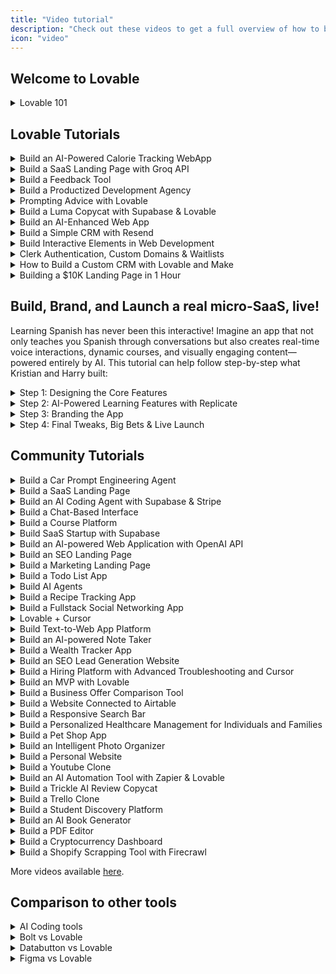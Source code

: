 ```yaml
---
title: "Video tutorial"
description: "Check out these videos to get a full overview of how to build an app with Lovable."
icon: "video"
---
```


## Welcome to Lovable

<details>
<summary>Lovable 101</summary>

  

### Getting started with Lovable basics

### Understanding the interface and controls

### Working with editing features and version history

### Implementing authentication and user management

### Using ‪Supabase‬ databases and edge functions

### GitHub integration and code management

### Sharing projects and community feedback

### Exploring additional resources and templates

</details>

## Lovable Tutorials

  <details>
<summary>Build an AI-Powered Calorie Tracking WebApp</summary>

    This tutorial, we'll walk you through creating an AI-powered calorie tracking app with [Lovable](/lovable-f9060f1e/lovable-f9060f1e/editor/main.md#build-an-ai-powered-calorie-tracking-webapp), complete with authentication, a beautiful responsive design, OpenAI integration, and deployment to production.

    

### Setting Up the Foundation
The foundation of any Lovable project is a good prompt. For this app, here’s an example:

        ```
        Create a calorie tracking app with the following features:
        Landing page, dashboard, and a meals page.
        Input fields for meal descriptions or images, with analysis powered by GPT-4.
        Daily progress tracking and integration with Supabase for authentication and database management.
        Beautiful and mobile-responsive UI.
        ```

        Once Lovable generates the UI skeleton:

        - Review the navigation setup and landing page design.
        - Iterate on the prompt to refine the layout and ensure mobile responsiveness.

        

### Designing the UI
Lovable emphasizes a step-by-step approach, akin to constructing a building:

        - Start with **scaffolding**: Plan your app structure (e.g., user experience flow, page layout).
        - Add the **first layer**: Create empty pages with basic design elements.
        - Refine the **details**: Add colors, animations, and mobile responsiveness.

        

### Integrate Supabase for Backend and Authentication
Once the UI is ready, it’s time to add backend functionality:

        1. Set up a [**Supabase**]() **account** and create a project.
        2. Link it to Lovable by pressing the "Connect Supabase" button.
        3. For data storage, Lovable will generate SQL tables. For instance:

        - A `profiles` table to store user information.
        - A `meals` table linked to users for tracking daily entries.

        

### Integrating OpenAI for Meal Analysis
The magic of this app lies in its AI capabilities. To analyze meals:

        1. Obtain an [OpenAI API key]() from your developer dashboard.
        2. Use [GPT-4]() for analyzing meal descriptions or images.
        3. Ensure API keys are securely stored in Edge functions to prevent unauthorized access.

        **Features to include:**

        - **Analyze meal descriptions**: Estimate nutritional values (calories, protein, carbs, fat).
        - **Image recognition**: Upload a meal photo, and GPT-4 will extract a description and nutritional data.

        

### Implementing Payments with Stripe
To monetize the app, add subscription-based payments:

        1. Create a [Stripe]() account and set up a product (e.g., “Standard Plan” for $12/month).
        2. Integrate Stripe with Lovable by adding the API key and product price ID.
        3. Redirect non-paying users to the landing page. Only paying users can access the main app.

        

### Testing and Debugging
Errors are a natural part of development, and Lovable simplifies debugging:

        - Use the **"Try to Fix"** button whenever a build error occurs.
        - For backend issues, check Supabase logs for detailed error reports.
        - If deploying to [Netlify](), review deployment logs for any build issues. Share logs with Lovable to get tailored fixes.

        

### Deploying Your App
Once your app is ready, deploy it with Lovable or Netlify:

        1. Use Lovable’s deploy feature to host the app on a default domain.
        2. For custom domains:

        - Connect your [GitHub repository]() to Netlify.
        - Purchase a domain and configure [DNS settings]() to link it to Netlify.

        

</details>
  <details>
<summary>Build a SaaS Landing Page with Groq API</summary>

    In this tutorial, we’ll show you how to create a stunning, fully interactive landing page for an AI-powered email assistant using [Lovable](/lovable-f9060f1e/lovable-f9060f1e/editor/main.md#build-a-saas-landing-page-with-groq-api), 21st.dev, and Supabase—complete with animations, API integrations, and seamless deployment\\\\\!

    - AI-powered design & UI enhancements
    - Adding animations & interactive elements
    - Integrating AI email enhancements with the Groq API
    - Setting up a contact form with Resend
    - Deploying the page using Lovable Launch
</details>
  <details>
<summary>Build a Feedback Tool</summary>
The session showcased [Lovable](/lovable-f9060f1e/lovable-f9060f1e/editor/main.md#build-a-feedback-tool)’s capabilities to iterate quickly and deliver production-ready results.

    

    

### Authentication
- Users can sign up, log in, and manage profiles using Supabase integration.
        - Secure user sessions enable tailored experiences.

### Feedback Submission and Voting
- Users can submit feedback with titles, descriptions, and images.
        - Each feedback entry displays vote counts and supports real-time upvoting.

### Admin Dashboard with AI Summaries
- Admins can review all feedback, filter by votes, and sort entries.
        - AI-powered summaries identify actionable insights using OpenAI and Supabase Edge Functions.

### User Presence Tracking
Real-time presence indicators show active users on the platform.

### Detailed Feedback Pages with Comments
Each feedback entry has a dedicated page for discussions, enabling teams to collaborate and prioritize efficiently.

### File Attachments
Users can attach images to feedback, stored securely using Supabase’s storage capabilities.

</details>
  <details>
<summary>Build a Productized Development Agency</summary>

    The goal for this session was to build an app that allows developers, designers, or consultants to offer subscription-based services—a business model inspired by platforms like DesignJoy.

    

### Authentication and User Management
Authentication was the first feature implemented, setting up a robust framework for managing users. The team emphasized the importance of integrating authentication early to prevent issues when scaling the app.

        - Supabase integration for user sign-ups, logins, and profile management.
        - Persistent user sessions to improve app usability.

### Stripe Subscription Integration
The session demonstrated how to integrate Stripe for subscription management:

        - Enabled users to subscribe to different pricing tiers.
        - Managed subscription status, ensuring only paid users access premium features.

### Dashboard and Task Management
- User-specific dashboards with task boards and drag-and-drop functionality.
        - Real-time task updates for seamless collaboration.

### AI Chatbot
The session concluded with the integration of an AI chatbot, illustrating how OpenAI can add dynamic functionality to apps. This feature could be extended to serve as a virtual assistant, concierge, or data query interface.

        - Integrated OpenAI to provide a chatbot capable of responding intelligently to user queries.
        - Built in a single prompt, showcasing Lovable's efficiency.

### Iterative Debugging and Refinement
The team tackled real-time debugging challenges, offering valuable insights into troubleshooting. Techniques included:

        - Using console logs and error messages to identify issues.
        - Reverting to previous app versions to avoid getting stuck in broken states.
        - Guiding Lovable’s AI with detailed prompts to ensure accurate fixes.

</details>
  <details>
<summary>Prompting Advice with Lovable</summary>

    In this tutorial, we deep-dive into AI-powered app development, prompt engineering, and workflow automation with [Lovable](https://lovable.dev/)'s special guest ‪[Mark Kashef‬](https://www.youtube.com/@Mark_Kashef)\!

    - Understanding effective AI prompting
    - The four tiers of prompt engineering
    - Meta prompting techniques & best practices
    - Debugging strategies for AI workflows
    - Building an AI app using Lovable & Make.com
    - Integrating Visual Edits & Tailwind CSS for UI design
</details>
  <details>
<summary>Build a Luma Copycat with Supabase & Lovable</summary>

    In this tutorial, we will build a Luma-style event platform using Lovable and [Supabase](https://docs.lovable.dev/integrations/supabase) – live\\\\\!

    - How to integrate Supabase with Lovable
    - Setting up authentication & user management
    - Configuring databases & real-time comments
    - Testing performance & handling multiple users
    - Live debugging & performance optimization
</details>
  <details>
<summary>Build an AI-Enhanced Web App</summary>

    In this tutorial, we’ll show you how to use Lovable, an AI-enhanced no-code builder, to create a full-stack journaling app without writing a single line of code\\\\\!

    - Design your app UI instantly
    - Upload your design & generate a working app
    - Connect Supabase for backend & authentication
    - Implement GPT-4o for AI-powered features
    - Deploy a full-stack app in minutes\\\\\\\!
</details>
  <details>
<summary>Build a Simple CRM with Resend</summary>

    In this tutorial, we'll walk through creating a simple yet powerful CRM using [Lovable](/lovable-f9060f1e/lovable-f9060f1e/editor/main.md#build-a-simple-crm-with-resend) for development, Supabase for data storage, and [Resend](https://docs.lovable.dev/integrations/resend) for email automation.

    - How Resend works for email automation
    - Setting up authentication emails with Supabase
    - Building an admin dashboard & contact management system
    - Creating & customizing email templates
    - Adding newsletter signup & broadcast email functionality
</details>
  <details>
<summary>Build Interactive Elements in Web Development</summary>

    Building engaging, interactive web experiences just got easier with Lovable’s latest updates\\\!

    

### Effortless UI Customization with Visual Edits
One of the biggest upgrades to Lovable is the ability to modify UI elements instantly without consuming AI credits. You can now:

        - Edit text directly on your project.
        - Adjust button colors and styles in real-time.
        - Upload and swap images seamlessly.
        - Hover over elements to make quick adjustments.

        

### Advanced Debugging and API Error Handling
Previously, users faced challenges when dealing with third-party API integration errors. Lovable now:

        - Surfaces richer error messages for easier debugging.
        - Eliminates irrelevant popups, improving focus on critical issues.
        - Enables AI-driven error detection for automatic fixes.

        

### Creating Dynamic Backgrounds and Animations
Lovable now supports seamless integration of animated and interactive elements using **p5.js** and other libraries.

        #### **Example Project: Travel Agency Website with Interactive Flags**

        A recent live demo showcased how to build a travel agency landing page featuring:

        1. **An animated hero section** with flags dynamically appearing and moving in response to mouse interactions.
        2. **A sticky-scroll section** that changes based on the user’s scroll position.
        3. **Interactive hover effects** where images react to user movements.

        #### **How to Implement Animated Effects**

        To create these effects, users followed this simple process:

        - **Define the desired animation:**

        
        - **Use p5.js to generate effects:**
          - Implement a chromatic smoke pattern.
          - Swap out static images for dynamic flag animations.
        - **Enhance user experience with physics-based interactions:**
          - Make elements move dynamically based on user actions.

        

### Importing Custom Elements from External Libraries
With [**21st.dev**](), users can now integrate pre-built UI components seamlessly into Lovable projects.

        1. Browse **21st.dev** for a button design.
        2. Copy the AI-generated prompt.
        3. Paste it into Lovable and replace an existing button.

        This approach accelerates design workflows and allows for more polished, visually cohesive interfaces.

        

</details>
  <details>
<summary>Clerk Authentication, Custom Domains & Waitlists</summary>

    In this tutorial, we'll walk through building a **custom CRM** (Customer Relationship Management system) using [**Lovable**](/lovable-f9060f1e/lovable-f9060f1e/editor/main.md#clerk-authentication-custom-domains-and-waitlists) and [**Clerk**](https://docs.lovable.dev/integrations/clerk).
</details>
  <details>
<summary>How to Build a Custom CRM with Lovable and Make</summary>

    In this tutorial, we'll walk through building a **custom CRM** (Customer Relationship Management system) using [**Lovable**](/lovable-f9060f1e/lovable-f9060f1e/editor/main.md#how-to-build-a-custom-crm-with-lovable-and-make) and [**Make**](https://docs.lovable.dev/integrations/make).
</details>
  <details>
<summary>Building a $10K Landing Page in 1 Hour</summary>

</details>

## Build, Brand, and Launch a real micro-SaaS, live\!

Learning Spanish has never been this interactive\! Imagine an app that not only teaches you Spanish through conversations but also creates real-time voice interactions, dynamic courses, and visually engaging content—powered entirely by AI. This tutorial can help follow step-by-step what Kristian and Harry built:

  <details>
<summary>Step 1: Designing the Core Features</summary>

    

### Laying the Foundations
Before implementing AI features, we focused on **building a strong foundation** for the app using **Lovable**. This included setting up authentication, structuring the dashboard, and implementing user management.

### Authentication System
- Integrated **Supabase** for backend authentication.
        - Enabled sign-up/login with email and password.
        - Created a profile system to store user preferences and learning progress.

### Dashboard & Navigation
- Designed an intuitive sidebar for navigation.
        - Created sections for chat, courses, and user settings.
        - Ensured responsive UI for a seamless experience across devices.

### User Profiles & Data Storage
- Added a database structure to store user progress.
        - Designed profile management settings where users can adjust learning preferences.

</details>
  <details>
<summary>Step 2: AI-Powered Learning Features with Replicate</summary>

    

### AI-Generated Courses
To make learning interactive, we implemented an AI-driven course generation system using [OpenAI’s GPT model](). Here's how it works:

        1. Users select a topic (e.g., “Questions to ask at a barbecue”).
        2. Lovable calls an [OpenAI Edge function]() to generate **10 engaging Spanish-language questions**.
        3. Users complete quizzes, track progress, and receive AI feedback on their answers.

### Enhancing User Engagement
- **Dynamically Generated Questions**: Each quiz is AI-generated, ensuring fresh, unique content every time.
        - **Interactive Feedback**: The AI provides explanations for correct and incorrect answers to improve learning.
        - **Progress Tracking**: Users can save and revisit courses, enhancing retention and practice.

### Enhancing Visual Engagement with Replicate
To add a visual learning element, we integrated [**Replicate’s Flux Schnell**]() image generation model:

        - **Automated Course Banners**: Every course dynamically generates an image matching the topic.
        - **Visually Immersive Experience**: AI-driven visuals enhance user engagement and retention.
        - **Fast Image Processing**: Using Replicate’s API, images are generated in real time without slowing down the experience.

### Real-Time Voice Conversations
A major milestone in the app's development was the addition of **real-time Spanish-speaking practice** using [OpenAI’s real-time WebRTC API]() :

        - **Interactive AI Tutor**: Users can speak directly with an AI that dynamically responds in Spanish.
        - **Pronunciation Assistance**: The AI provides real-time corrections and suggestions.
        - **Seamless Conversations**: The natural flow of conversation makes it feel like interacting with a human tutor.

</details>
  <details>
<summary>Step 3: Branding the App</summary>

    

### Establishing the Concept and Audience
Before branding, we defined our core goals:

        - **AI-powered chat** for real-time Spanish conversations.
        - **Automated quizzes** for quick practice sessions.
        - **Structured learning** with lesson storage and progress tracking.

        This helped shape our branding choices, ensuring they aligned with the app’s purpose.

### Naming & Domain Selection
We aimed for a short, memorable name that reflected the **learning journey**. Using AI, we brainstormed and landed on **Ruta** (Spanish for “route” or “path”).

        #### **Process:**

        - **Brainstormed names** using AI for catchy Spanish words.
        - **Tested options** like "Camino" and "Verbo," but "Ruta" stood out.
        - **Checked domain availability** and secured **rutaapp.com** immediately.

### Creating a Visual Identity
We quickly designed the brand:

        - **Logo**: A **compass-themed** icon sourced from design libraries and edited in Figma.
        - **Font Pairing**: Used a **bold, modern typeface** for the logo and a readable UI font for the app interface.
        - **Color Palette**: A **Tailwind CSS blue** scheme to symbolize travel and discovery.
        - **Styling Inspiration**: Experimented with **neo-brutalism**, tweaking contrast, shadows, and borders to create a visually engaging UI.

### Building a Cohesive User Experience
Using Lovable, we ensured **visual consistency** across the app:

        - **Landing Page**: AI-generated with a dynamic, engaging hero section.
        - **Dashboard & Course Pages**: Styled to match the brand’s identity.
        - **Iterative Styling**: Applied **neo-brutalist** elements to test different design styles.
        - **User Flow Testing**: Ensured seamless navigation from signup to real-time chat.

</details>
  <details>
<summary>Step 4: Final Tweaks, Big Bets & Live Launch</summary>

</details>

## Community Tutorials

  <details>
<summary>Build a Car Prompt Engineering Agent</summary>

</details>
  <details>
<summary>Build a SaaS Landing Page</summary>

</details>
  <details>
<summary>Build an AI Coding Agent with Supabase & Stripe</summary>

</details>
  <details>
<summary>Build a Chat-Based Interface</summary>

</details>
  <details>
<summary>Build a Course Platform</summary>

</details>
  <details>
<summary>Build SaaS Startup with Supabase</summary>

</details>
  <details>
<summary>Build an AI-powered Web Application with OpenAI API</summary>

</details>
  <details>
<summary>Build an SEO Landing Page</summary>

</details>
  <details>
<summary>Build a Marketing Landing Page</summary>

</details>
  <details>
<summary>Build a Todo List App</summary>

</details>
  <details>
<summary>Build AI Agents</summary>

</details>
  <details>
<summary>Build a Recipe Tracking App</summary>

    

</details>
  <details>
<summary>Build a Fullstack Social Networking App</summary>

</details>
  <details>
<summary>Lovable + Cursor</summary>

</details>
  <details>
<summary>Build Text-to-Web App Platform</summary>

</details>
  <details>
<summary>Build an AI-powered Note Taker</summary>

</details>
  <details>
<summary>Build a Wealth Tracker App</summary>

</details>
  <details>
<summary>Build an SEO Lead Generation Website</summary>

</details>
  <details>
<summary>Build a Hiring Platform with Advanced Troubleshooting and Cursor</summary>

    

### Start with Inspiration
Every project starts with a clear vision. For this MVP, the client wanted an **AI-powered dashboard**.

        To kickstart the design process:

        - Took a screenshot of a relevant landing page.
        - Asked [**ChatGPT**]() to describe the design in detail—layout, sections, colors, and typography.
        - Used this breakdown as the **foundation for building in Lovable**

        

### Build the Core with Lovable
Once the blueprint was ready, Lovable handled the **entire foundation of the app**.

### GitHub Integration
Lovable **automatically creates a** [**GitHub repository**]() for your project, syncing updates effortlessly. **Workflow:**

        
      
      </Step>
      
      </Step>
      
        This feature **saves hours** by keeping teams aligned on progress.
      </Step>
      
      </Step>
      
      </Step>
      
      </Step>
      
    </Steps>
    This streamlined workflow—**ChatGPT for planning, Lovable for building, and Cursor for refining**—significantly **reduces MVP development time**.
</details>
  <details>
<summary>Build an MVP with Lovable</summary>

</details>
  <details>
<summary>Build a Business Offer Comparison Tool</summary>

</details>
  <details>
<summary>Build a Website Connected to Airtable</summary>

</details>
  <details>
<summary>Build a Responsive Search Bar</summary>

</details>
  <details>
<summary>Build a Personalized Healthcare Management for Individuals and Families</summary>

</details>
  <details>
<summary>Build a Pet Shop App</summary>

</details>
  <details>
<summary>Build an Intelligent Photo Organizer</summary>

</details>
  <details>
<summary>Build a Personal Website</summary>

</details>
  <details>
<summary>Build a Youtube Clone</summary>

</details>
  <details>
<summary>Build an AI Automation Tool with Zapier & Lovable</summary>

</details>
  <details>
<summary>Build a Trickle AI Review Copycat</summary>

</details>
  <details>
<summary>Build a Trello Clone</summary>

</details>
  <details>
<summary>Build a Student Discovery Platform</summary>

</details>
  <details>
<summary>Build an AI Book Generator</summary>

</details>
  <details>
<summary>Build a PDF Editor</summary>

</details>
  <details>
<summary>Build a Cryptocurrency Dashboard</summary>

</details>
  <details>
<summary>Build a Shopify Scrapping Tool with Firecrawl</summary>

</details>

More videos available [here](https://www.youtube.com/playlist?list=PLbVHz4urQBZkJ6WMXlIGc3NGsufrleogY).

## Comparison to other tools

  <details>
<summary>AI Coding tools</summary>

</details>
  <details>
<summary>Bolt vs Lovable</summary>

    

    

</details>
  <details>
<summary>Databutton vs Lovable</summary>

    

</details>
  <details>
<summary>Figma vs Lovable</summary>

    

</details>